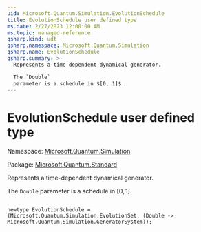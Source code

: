 ```yaml
---
uid: Microsoft.Quantum.Simulation.EvolutionSchedule
title: EvolutionSchedule user defined type
ms.date: 2/27/2023 12:00:00 AM
ms.topic: managed-reference
qsharp.kind: udt
qsharp.namespace: Microsoft.Quantum.Simulation
qsharp.name: EvolutionSchedule
qsharp.summary: >-
  Represents a time-dependent dynamical generator.

  The `Double`
  parameter is a schedule in $[0, 1]$.
---
```


# EvolutionSchedule user defined type

Namespace: [Microsoft.Quantum.Simulation](xref:Microsoft.Quantum.Simulation)

Package: [Microsoft.Quantum.Standard](https://nuget.org/packages/Microsoft.Quantum.Standard)


Represents a time-dependent dynamical generator.The `Double`parameter is a schedule in $[0, 1]$.

```qsharp

newtype EvolutionSchedule = (Microsoft.Quantum.Simulation.EvolutionSet, (Double -> Microsoft.Quantum.Simulation.GeneratorSystem));
```

